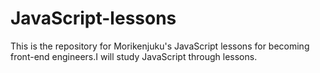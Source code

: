 # JavaScript-lessons
This is the repository for Morikenjuku's JavaScript lessons for becoming front-end engineers.I will study JavaScript through lessons.

